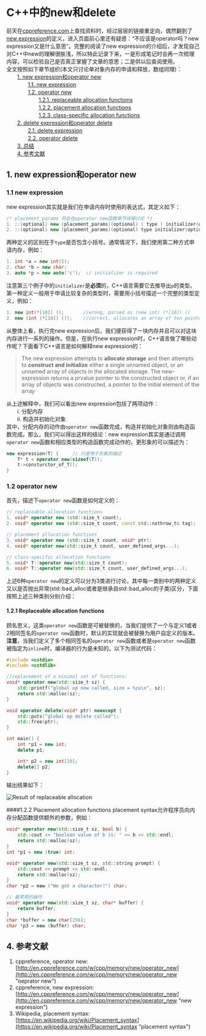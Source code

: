 # C++中的new和delete

前天在[cppreference.com](http://en.cppreference.com/w/ "cppreference.com")上查找资料时，经过层层的链接重定向，偶然翻到了[new expression](http://en.cppreference.com/w/cpp/language/new "new expression")的定义，进入页面前心里还有疑惑：“不应该是operator吗？new expression又是什么意思”。完整的阅读了new expression的介绍后，才发现自己对C++中new的理解很肤浅，所以特此记录下来，一是形成笔记时会再一次梳理内容，可以检验自己是否真正掌握了文章的意思；二是供以后查阅使用。<br />
全文按照如下章节组织(本文只讨论单对象内存的申请和释放，数组同理)：<br />
　　[1. new expression和operator new](#section_1) <br />
　　　　[1.1. new expression](#sub_section_1_1) <br />
　　　　[1.2. operator new](#sub_section_1_2) <br />
　　　　　　[1.2.1. replaceable allocation functions](#sub_sction_1_2_1) <br />
　　　　　　[1.2.2. placement allocation functions](#sub_sction_1_2_2) <br />
　　　　　　[1.2.3. class-specific allocation functions](#sub_sction_1_2_3) <br />
　　[2. delete expression和operator delete](#section_2) <br />
　　　　[2.1. delete expression](#sub_sction_2_1) <br />
　　　　[2.2. operator delete](#sub_sction_2_2) <br />
　　[3. 总结](#section_3) <br />
　　[4. 参考文献](#section_4) <br />

## <span id="section_1"> 1. new expression和operator new </span>
### <span id="sub_section_1_1"> 1.1 new expression </span>
new expression其实就是我们在申请内存时使用的表达式，其定义如下：

```C++
/* placement_params 将会在operator new函数章节详细讨论 */
1. ::(optional) new (placement_params)(optional) ( type ) initializer(optional)
2. ::(optional) new (placement_params)(optional) type initializer(optional)
```
两种定义的区别在于`type`是否包含小括号。通常情况下，我们使用第二种方式申请内存，例如：

```C++
1. int *a = new int(5);
2. char *b = new char;
3. auto *p = new auto('c');  // initializer is required
```
注意第三个例子中的`initializer`是**必须**的，C++语言需要它去推导出`p`的类型。
第一种定义一般用于申请比较复杂的类型时，需要用小括号描述一个完整的类型定义，例如：

```C++
1. new int(*[10]) ();		//wrong, parsed as (new int) (*[10]) ()
2. new (int (*[10]) ());	//correct, allocates an array of ten pointers to function
```
从整体上看，执行完new expression后，我们便获得了一块内存并且可以对这块内存进行一系列的操作。但是，在执行new expression时，C++语言做了哪些动作呢？下面看下C++语言是如何解释new expression的：
> The new expression attempts to **allocate storage** and then attempts to **construct and initialize** either a single unnamed object, or an unnamed array of objects in the allocated storage. The new-expression returns a prvalue pointer to the constructed object or, if an array of objects was constructed, a pointer to the initial element of the array

从上述解释中，我们可以看出new expression包括了两项动作：<br/>
　　i.  分配内存<br/>
　　ii. 构造并初始化对象<br/>
其中，分配内存的动作由`operator new`函数完成，构造并初始化对象则由构造函数完成。那么，我们可以得出这样的结论：new expression其实是通过调用`operator new`函数和相应类型的构造函数完成动作的，更形象的可以描述为：

```C++
new expression(T) {		// 只是用于形象的描述
    T* t = operator new(sizeof(T));
    t->consturctor_of_T();
}
```

### <span id="sub_section_1_2"> 1.2 operator new </span>
<span id="operator_new_define"> 首先，描述下`operator new`函数是如何定义的：</span>

```C++
// replaceable allocation functions
1. void* operator new (std::size_t count);
2. void* operator new (std::size_t count, const std::nothrow_t& tag);

// placement allocation functions
3. void* operator new (std::size_t count, void* ptr);
4. void* operator new(std::size_t count, user_defined_args...);

// class-specific allocation functions
5. void* T::operator new(std::size_t count);
6. void* T::operator new(std::size_t count, user_defined_args...);
```
上述6种`operator new`的定义可以分为3类进行讨论，其中每一类别中的两种定义又以是否抛出异常(std::bad_alloc或者是继承自std::bad_alloc的子类)区分，下面按照上述三种类别分别介绍：

#### <span id="sub_sction_1_2_1"> 1.2.1 Replaceable allocation functions </span>
顾名思义，这类`operator new`函数是可被替换的，当我们提供了一个与定义1或者2相同签名的`operator new`函数时，默认的实现就会被替换为用户自定义的版本。**注意**，当我们定义了多个相同签名的`operator new`函数或者是`operator new`函数被指定为`inline`时，编译器的行为是未知的。以下为测试代码：
```C++
#include <cstdio>
#include <cstdlib>

//replacement of a minimal set of functions:
void* operator new(std::size_t sz) {
    std::printf("global op new called, size = %zu\n", sz);
    return std::malloc(sz);
}

void operator delete(void* ptr) noexcept {
    std::puts("global op delete called");
    std::free(ptr);
}

int main() {
    int *p1 = new int;
    delete p1;

    int* p2 = new int[10];
    delete[] p2;
}
```
输出结果如下：

![Result of replaceable allocation](/home/allen/Pictures/example_code_replaceable_new.png)

####1.2.2 Placement allocation functions
placement syntax允许程序员向内存分配函数提供额外的参数，例如：
```C++
void* operator new(std::size_t sz, bool b) {
    std::cout << "boolean value of b is: " << b << std::endl;
    return std::malloc(sz);
}
int *p1 = new (true) int;
```
```C++
void* operator new(std::size_t sz, std::string prompt) {
    std::cout << prompt << std::endl;
    return std::malloc(sz);
}
char *p2 = new ("We got a character!") char;
```
```C++
// 最常用的操作
void* operator new(std::size_t sz, char* buffer) {
    return buffer;
}
char *buffer = new char[256];
char *p3 = new (buffer) char;
```


## <span id="section_4">4. 参考文献 </span>
1. cppreference, operator new: [http://en.cppreference.com/w/cpp/memory/new/operator_new](http://en.cppreference.com/w/cpp/memory/new/operator_new "oeprator new") <br/>
2. cppreference, new expression: [http://en.cppreference.com/w/cpp/memory/new/operator_new](http://en.cppreference.com/w/cpp/memory/new/operator_new "new expression") <br/>
3. Wikipedia, placement syntax: [https://en.wikipedia.org/wiki/Placement_syntax](https://en.wikipedia.org/wiki/Placement_syntax "placement syntax") <br/>

[1]: #operator_new_define "operator new的定义"
